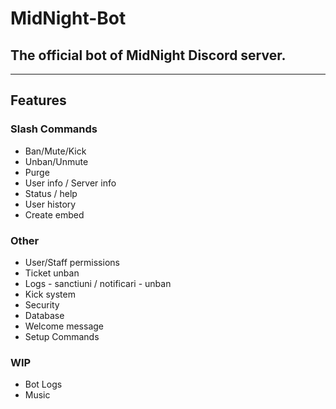 # MidNight-Bot
## The official bot of MidNight Discord server.
---
## Features
### Slash Commands
- Ban/Mute/Kick
- Unban/Unmute
- Purge
- User info / Server info
- Status / help
- User history
- Create embed

### Other
- User/Staff permissions
- Ticket unban
- Logs - sanctiuni / notificari - unban
- Kick system
- Security
- Database
- Welcome message
- Setup Commands

### WIP
- Bot Logs
- Music
